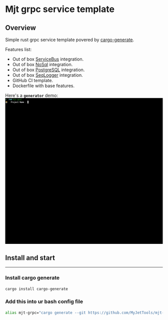 # Mjt grpc service template
## Overview

Simple rust grpc service template povered by [cargo-generate][generate].

Features list:
* Out of box [ServiceBus][sb] integration.
* Out of box [NoSql][ns] integration.
* Out of box [PostgreSQL][psql] integration.
* Out of box [SeqLogger][seq] integration.
* GitHub CI template.
* Dockerfile with base features.

[generate]: https://github.com/cargo-generate/cargo-generate
[sb]: https://github.com/MyJetTools/my-service-bus
[ns]: https://github.com/MyJetTools/my-no-sql-server
[psql]: https://github.com/MyJetTools/my-postgres
[seq]: https://github.com/MyJetTools/my-seq-logger


Here's a **`generator`** demo:
![demo](internal/demo.gif)

## Install and start

---
### Install cargo generate
```sh
cargo install cargo-generate
```

### Add this into ur bash config file
```sh
alias mjt-grpc="cargo generate --git https://github.com/MyJetTools/mjt-grpc-template.git"
```